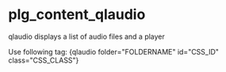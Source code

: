 # plg_content_qlaudio

qlaudio displays a list of audio files and a player

Use following tag: {qlaudio folder=\"FOLDERNAME\" id=\"CSS_ID\" class=\"CSS_CLASS\"}
